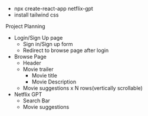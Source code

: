 - npx create-react-app netflix-gpt 
- install tailwind css

Project Planning
- Login/Sign Up page
  - Sign in/Sign up form
  - Redirect to browse page after login
- Browse Page
  - Header
  - Movie trailer
    - Movie title 
    - Movie Description
  - Movie suggestions x N rows(vertically scrollable)
- Netflix GPT
  - Search Bar
  - Movie suggestions
